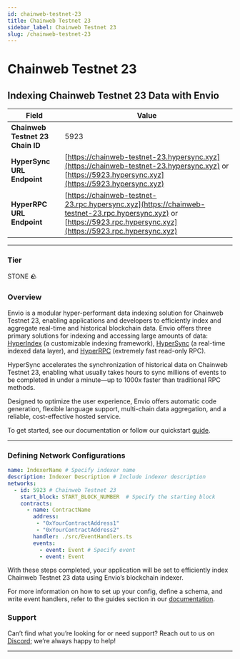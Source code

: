```yaml
---
id: chainweb-testnet-23
title: Chainweb Testnet 23
sidebar_label: Chainweb Testnet 23
slug: /chainweb-testnet-23
---
```


# Chainweb Testnet 23

## Indexing Chainweb Testnet 23 Data with Envio

| **Field**                     | **Value**                                                                                          |
|-------------------------------|----------------------------------------------------------------------------------------------------|
| **Chainweb Testnet 23 Chain ID**     | 5923                                                                                            |
| **HyperSync URL Endpoint**    | [https://chainweb-testnet-23.hypersync.xyz](https://chainweb-testnet-23.hypersync.xyz) or [https://5923.hypersync.xyz](https://5923.hypersync.xyz) |
| **HyperRPC URL Endpoint**     | [https://chainweb-testnet-23.rpc.hypersync.xyz](https://chainweb-testnet-23.rpc.hypersync.xyz) or [https://5923.rpc.hypersync.xyz](https://5923.rpc.hypersync.xyz) |

---

### Tier

STONE 🪨

### Overview

Envio is a modular hyper-performant data indexing solution for Chainweb Testnet 23, enabling applications and developers to efficiently index and aggregate real-time and historical blockchain data. Envio offers three primary solutions for indexing and accessing large amounts of data: [HyperIndex](/docs/HyperIndex/overview) (a customizable indexing framework), [HyperSync](/docs/HyperSync/overview) (a real-time indexed data layer), and [HyperRPC](/docs/HyperSync/overview-hyperrpc) (extremely fast read-only RPC).

HyperSync accelerates the synchronization of historical data on Chainweb Testnet 23, enabling what usually takes hours to sync millions of events to be completed in under a minute—up to 1000x faster than traditional RPC methods.

Designed to optimize the user experience, Envio offers automatic code generation, flexible language support, multi-chain data aggregation, and a reliable, cost-effective hosted service.

To get started, see our documentation or follow our quickstart [guide](/docs/HyperIndex/contract-import).

---

### Defining Network Configurations

```yaml
name: IndexerName # Specify indexer name
description: Indexer Description # Include indexer description
networks:
  - id: 5923 # Chainweb Testnet 23  
    start_block: START_BLOCK_NUMBER  # Specify the starting block
    contracts:
      - name: ContractName
        address:
         - "0xYourContractAddress1"
         - "0xYourContractAddress2"
        handler: ./src/EventHandlers.ts
        events:
          - event: Event # Specify event
          - event: Event
```

With these steps completed, your application will be set to efficiently index Chainweb Testnet 23 data using Envio’s blockchain indexer.

For more information on how to set up your config, define a schema, and write event handlers, refer to the guides section in our [documentation](/docs/HyperIndex/configuration-file).

### Support

Can’t find what you’re looking for or need support? Reach out to us on [Discord](https://discord.com/invite/Q9qt8gZ2fX); we’re always happy to help!

---
